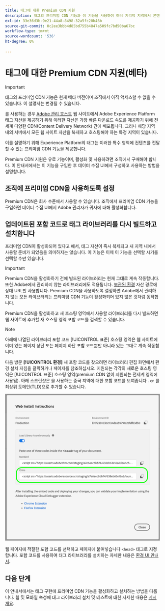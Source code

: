 ```yaml
---
title: 태그에 대한 Premium CDN 지원
description: 태그의 프리미엄 CDN 기능과 이 기능을 사용하여 여러 지리적 지역에서 콘텐츠를 전달하는 방법을 알아봅니다.
exl-id: 33e36d3b-9e21-44a8-8498-32a5fc20b46b
source-git-commit: 0c2ee3bbb4d85bd755b4847a509fc7bd50ba67bc
workflow-type: tm+mt
source-wordcount: '536'
ht-degree: 0%

---
```


# 태그에 대한 Premium CDN 지원(베타)

>[!IMPORTANT]
>
>태그의 프리미엄 CDN 기능은 현재 베타 버전이며 조직에서 아직 액세스할 수 없을 수 있습니다. 이 설명서는 변경될 수 있습니다.

를 사용하는 경우 [Adobe 관리 호스트](./hosts/managed-by-adobe-host.md) 웹 사이트에서 Adobe Experience Platform 태그 자산을 제공하기 위해 이러한 자산은 가장 빠른 다운로드 속도를 제공하기 위해 전 세계 다양한 CDN(Content Delivery Network) 간에 배포됩니다. 그러나 해당 지역 내의 서버에서 모든 웹 사이트 자산을 복제하고 호스팅해야 하는 특정 지역이 있습니다.

이를 설명하기 위해 Experience Platform의 태그는 이러한 특수 영역에 컨텐츠를 전달할 수 있는 프리미엄 CDN 기능을 제공합니다.

Premium CDN 지원은 유료 기능이며, 활성화 및 사용하려면 조직에서 구매해야 합니다. 이 안내서에서는 이 기능을 구입한 후 데이터 수집 UI에서 구성하고 사용하는 방법을 설명합니다.

## 조직에 프리미엄 CDN을 사용하도록 설정

Premium CDN은 회사 수준에서 사용할 수 있습니다. 조직에서 프리미엄 CDN 기능을 구입하면 데이터 수집 UI에서 Adobe 관리자가 귀사에 대해 활성화합니다.

## 업데이트된 포함 코드로 태그 라이브러리를 다시 빌드하고 설치합니다

프리미엄 CDN이 활성화되어 있다고 해서, 태그 자산이 즉시 복제되고 새 지역 내에서 사용할 준비가 되었음을 의미하지는 않습니다. 이 기능은 이제 이 기능을 선택할 시기를 선택할 수만 있습니다.

>[!IMPORTANT]
>
>Premium CDN을 활성화하기 전에 빌드된 라이브러리는 현재 그대로 계속 작동합니다. 또한 Adobe에서 관리하지 않는 라이브러리에도 적용됩니다. [보관된 환경](./environments.md#archive) 자산 경로에 상대 URL만 사용합니다. Premium CDN을 사용하도록 설정하면 Adobe에서 관리하지 않는 모든 라이브러리는 프리미엄 CDN 기능이 활성화되어 있지 않은 것처럼 동작합니다.

Premium CDN을 활성화하고 새 호스팅 영역에서 사용할 라이브러리를 다시 빌드하면 웹 사이트에 추가할 새 호스팅 영역 포함 코드를 검색할 수 있습니다.

>[!NOTE]
>
>아래에 나열된 라이브러리 포함 코드 [!UICONTROL 표준] 호스팅 영역은 웹 사이트에 이미 있는 페이지 상단 또는 페이지 하단 포함 코드뿐만 아니라 있는 그대로 계속 작동합니다.

다음 방문 **[!UICONTROL 환경]** 새 포함 코드를 찾으려면 라이브러리 편집 화면에서 환경 설치 지침을 클릭하거나 페이지를 참조하십시오. 지원되는 각각의 새로운 호스팅 영역은 [!UICONTROL 표준] 호스팅 영역(premium CDN 없이 지원되는 전세계 영역에 사용됨). 아래 스크린샷은 을 사용하는 중국 지역에 대한 포함 코드를 보여줍니다 `.cn` 를 최상위 도메인(TLD)으로 추가할 수 있습니다.

![중국 지역에 대한 포함 코드](../../images/ui/publishing/premium-cdn/embed-codes.png)

웹 페이지에 적절한 포함 코드를 선택하고 페이지에 붙여넣습니다 `<head>` 태그로 지정합니다. 포함 코드를 사용하여 태그 라이브러리를 설치하는 자세한 내용은 [환경 UI 안내서](./environments.md#installation).

## 다음 단계

이 안내서에서는 태그 구현에 프리미엄 CDN 기능을 활성화하고 설치하는 방법을 다룹니다. 웹 및 모바일 속성에 태그 라이브러리 설치 및 테스트에 대한 자세한 내용은 [게시 개요](./overview.md).
